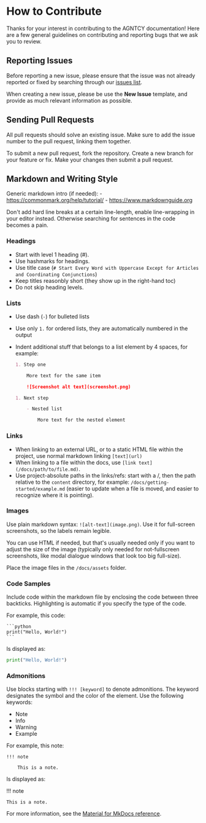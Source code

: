 # How to Contribute

Thanks for your interest in contributing to the AGNTCY documentation! Here are a few general guidelines on contributing and
reporting bugs that we ask you to review.

## Reporting Issues

Before reporting a new issue, please ensure that the issue was not already reported or fixed by searching through our
[issues list](https://github.com/agntcy/docs/issues).

When creating a new issue, please be use the **New Issue** template, and provide as much relevant information as
possible.

## Sending Pull Requests

All pull requests should solve an existing issue. Make sure to add the issue number to the pull request, linking them together.

To submit a new pull request, fork the repository. Create a new branch for your feature or fix. Make your changes then submit a pull request.

## Markdown and Writing Style

Generic markdown intro (if needed):
    - https://commonmark.org/help/tutorial/
    - https://www.markdownguide.org

Don't add hard line breaks at a certain line-length, enable line-wrapping in your editor instead. Otherwise searching for sentences in the code becomes a pain.

### Headings

- Start with level 1 heading (#).
- Use hashmarks for headings.
- Use title case (`# Start Every Word with Uppercase Except for Articles and Coordinating Conjunctions`)
- Keep titles reasonbly short (they show up in the right-hand toc)
- Do not skip heading levels.

### Lists

- Use dash (`-`) for bulleted lists
- Use only `1.` for ordered lists, they are automatically numbered in the output
- Indent additional stuff that belongs to a list element by 4 spaces, for example:

    ```md
    1. Step one

        More text for the same item

        ![Screenshot alt text](screenshot.png)

    1. Next step

        - Nested list

            More text for the nested element
    ```

### Links

- When linking to an external URL, or to a static HTML file within the project, use normal markdown linking `[text](url)`
- When linking to a file within the docs, use `[link text](/docs/path/to/file.md)`.
- Use project-absolute paths in the links/refs: start with a /, then the path relative to the `content` directory, for example: `/docs/getting-started/example.md` (easier to update when a file is moved, and easier to recognize where it is pointing).

### Images

Use plain markdown syntax: `![alt-text](image.png)`. Use it for full-screen screenshots, so the labels remain legible.

You can use HTML if needed, but that's usually needed only if you want to adjust the size of the image (typically only needed for not-fullscreen screenshots, like modal dialogue windows that look too big full-size).

Place the image files in the `/docs/assets` folder.


### Code Samples

Include code within the markdown file by enclosing the code between three backticks. Highlighting is automatic if you specify the type of the code.

For example, this code:

````
```python
print("Hello, World!")
```
````

Is displayed as:

```python
print("Hello, World!")
```

### Admonitions

Use blocks starting with `!!! [keyword]` to denote admonitions. The keyword designates the symbol and the color of the element. Use the following keywords:

- Note
- Info
- Warning
- Example

For example, this note:

```
!!! note

    This is a note.
```

Is displayed as:

!!! note

    This is a note.

For more information, see the [Material for MkDocs reference](https://squidfunk.github.io/mkdocs-material/reference/).